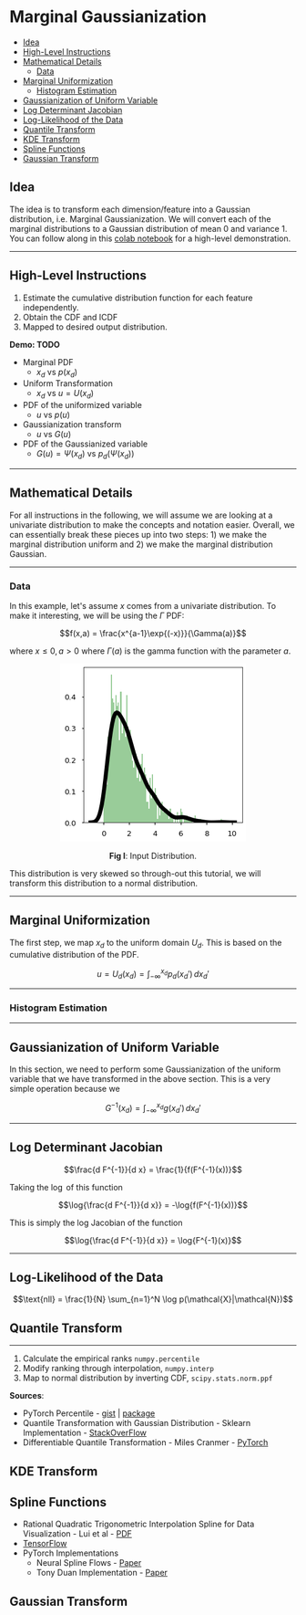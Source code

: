 # Marginal Gaussianization

- [Idea](#idea)
- [High-Level Instructions](#high-level-instructions)
- [Mathematical Details](#mathematical-details)
  - [Data](#data)
- [Marginal Uniformization](#marginal-uniformization)
  - [Histogram Estimation](#histogram-estimation)
- [Gaussianization of Uniform Variable](#gaussianization-of-uniform-variable)
- [Log Determinant Jacobian](#log-determinant-jacobian)
- [Log-Likelihood of the Data](#log-likelihood-of-the-data)
- [Quantile Transform](#quantile-transform)
- [KDE Transform](#kde-transform)
- [Spline Functions](#spline-functions)
- [Gaussian Transform](#gaussian-transform)


## Idea

The idea is to transform each dimension/feature into a Gaussian distribution, i.e. Marginal Gaussianization. We will convert each of the marginal distributions to a Gaussian distribution of mean 0 and variance 1. You can follow along in this [colab notebook](https://colab.research.google.com/drive/1Zk1UnfN573yOIdtHUI-tbzks8MMLtuy-) for a high-level demonstration.

---

## High-Level Instructions

1. Estimate the cumulative distribution function for each feature independently.
2. Obtain the CDF and ICDF
3. Mapped to desired output distribution.

**Demo: TODO**
* Marginal PDF
  * $x_d$ vs $p(x_d)$
* Uniform Transformation
  * $x_d$ vs $u=U(x_d)$
* PDF of the uniformized variable
  * $u$ vs $p(u)$
* Gaussianization transform
  * $u$ vs $G(u)$
* PDF of the Gaussianized variable
  * $G(u)=\Psi(x_d)$ vs $p_d(\Psi(x_d))$

---

## Mathematical Details

For all instructions in the following, we will assume we are looking at a univariate distribution to make the concepts and notation easier. Overall, we can essentially break these pieces up into two steps: 1) we make the marginal distribution uniform and 2) we make the marginal distribution Gaussian.

---

### Data

In this example, let's assume $x$ comes from a univariate distribution. To make it interesting, we will be using the $\Gamma$ PDF:

$$f(x,a) = \frac{x^{a-1}\exp{(-x)}}{\Gamma(a)}$$

where $x \leq 0, a > 0$ where $\Gamma(a)$ is the gamma function with the parameter $a$.

<center>

<p align="center">
<img src="pics/demo/input_dist.png" />

<b>Fig I</b>: Input Distribution.
</center>
</p>

This distribution is very skewed so through-out this tutorial, we will transform this distribution to a normal distribution.

---

## Marginal Uniformization

The first step, we map $x_d$ to the uniform domain $U_d$. This is based on the cumulative distribution of the PDF.

$$u = U_d (x_d) = \int_{-\infty}^{x_d} p_d (x_d') \, d x_d'$$

---

### Histogram Estimation




---

## Gaussianization of Uniform Variable

In this section, we need to perform some Gaussianization of the uniform variable that we have transformed in the above section. This is a very simple operation because we


$$G^{-1}(x_d) = \int_{-\infty}^{x_d} g(x_d') \, d x_d'$$

---

## Log Determinant Jacobian


$$\frac{d F^{-1}}{d x} = \frac{1}{f(F^{-1}(x))}$$

Taking the $\log$ of this function

$$\log{\frac{d F^{-1}}{d x}} = -\log{f(F^{-1}(x))}$$

This is simply the log Jacobian of the function

$$\log{\frac{d F^{-1}}{d x}} = \log{F^{-1}(x)}$$

---

## Log-Likelihood of the Data

$$\text{nll} = \frac{1}{N} \sum_{n=1}^N \log p(\mathcal{X}|\mathcal{N})$$


## Quantile Transform




---

1. Calculate the empirical ranks `numpy.percentile`
2. Modify ranking through interpolation, `numpy.interp`
3. Map to normal distribution by inverting CDF, `scipy.stats.norm.ppf`

**Sources**:
* PyTorch Percentile - [gist](https://gist.github.com/spezold/42a451682422beb42bc43ad0c0967a30) | [package](https://github.com/aliutkus/torchpercentile)
* Quantile Transformation with Gaussian Distribution - Sklearn Implementation - [StackOverFlow](https://stats.stackexchange.com/questions/325570/quantile-transformation-with-gaussian-distribution-sklearn-implementation)
* Differentiable Quantile Transformation - Miles Cranmer - [PyTorch](https://github.com/MilesCranmer/differentiable_quantile_transform)

## KDE Transform


## Spline Functions

* Rational Quadratic Trigonometric Interpolation Spline for Data Visualization - Lui et al - [PDF](https://www.hindawi.com/journals/mpe/2015/983120/)
* [TensorFlow](https://github.com/tensorflow/probability/blob/master/tensorflow_probability/python/bijectors/rational_quadratic_spline.py)
* PyTorch Implementations
  * Neural Spline Flows - [Paper](https://github.com/bayesiains/nsf)
  * Tony Duan Implementation - [Paper](https://github.com/tonyduan/normalizing-flows)

## Gaussian Transform